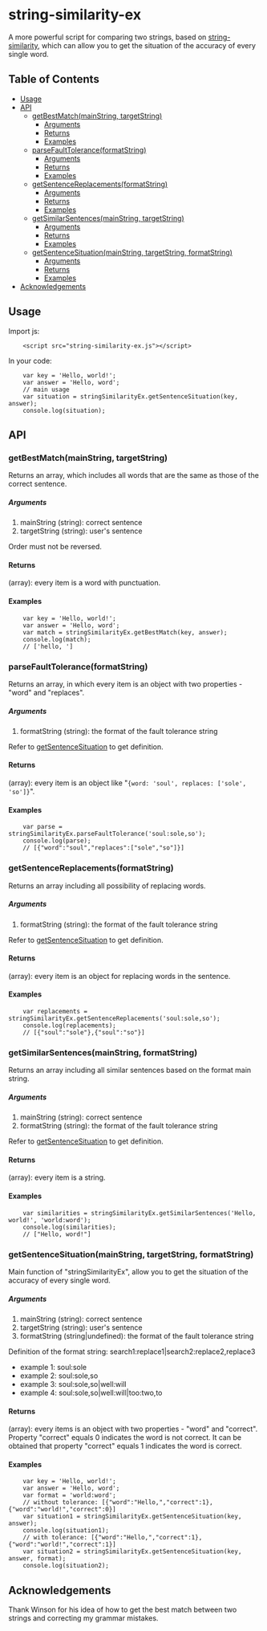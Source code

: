 string-similarity-ex
=================

A more powerful script for comparing two strings, based on [string-similarity](https://github.com/aceakash/string-similarity), which can allow you to get the situation of the accuracy of every single word.

## Table of Contents

* [Usage](#usage)
* [API](#api)
    * [getBestMatch(mainString, targetString)](#getbestmatchmainstring-targetstring)
        * [Arguments](#aruguments)
        * [Returns](#returns)
        * [Examples](#examples)
    * [parseFaultTolerance(formatString)](#parsefaulttoleranceformatstring)
        * [Arguments](#aruguments)
        * [Returns](#returns)
        * [Examples](#examples)
    * [getSentenceReplacements(formatString)](#getsentencereplacementsformatstring)
        * [Arguments](#aruguments)
        * [Returns](#returns)
        * [Examples](#examples)
    * [getSimilarSentences(mainString, targetString)](#getsimilarsentencesmainstring-targetstring)
        * [Arguments](#aruguments)
        * [Returns](#returns)
        * [Examples](#examples)
    * [getSentenceSituation(mainString, targetString, formatString)](#getsentencesituationmainstring-targetstring-formatstring)
        * [Arguments](#aruguments)
        * [Returns](#returns)
        * [Examples](#examples)
* [Acknowledgements](#acknowledgements)    

## Usage
Import js:

```
    <script src="string-similarity-ex.js"></script>
```

In your code:

```
    var key = 'Hello, world!';
    var answer = 'Hello, word';
    // main usage
    var situation = stringSimilarityEx.getSentenceSituation(key, answer);
    console.log(situation);
```

## API

### getBestMatch(mainString, targetString)

Returns an array, which includes all words that are the same as those of the correct sentence.

##### Arguments

1. mainString (string): correct sentence
2. targetString (string): user's sentence

Order must not be reversed.

#### Returns

(array): every item is a word with punctuation.

#### Examples

```
    var key = 'Hello, world!';
    var answer = 'Hello, word';
    var match = stringSimilarityEx.getBestMatch(key, answer);
    console.log(match); 
    // ['hello, ']
```

### parseFaultTolerance(formatString)

Returns an array, in which every item is an object with two properties - "word" and "replaces". 

##### Arguments

1. formatString (string): the format of the fault tolerance string

Refer to [getSentenceSituation](#getsentencesituationmainstring-targetstring-formatstring) to get definition.

#### Returns

(array): every item is an object like "`{word: 'soul', replaces: ['sole', 'so']}`".

#### Examples

```
    var parse = stringSimilarityEx.parseFaultTolerance('soul:sole,so');
    console.log(parse);
    // [{"word":"soul","replaces":["sole","so"]}]
```

### getSentenceReplacements(formatString)

Returns an array including all possibility of replacing words. 

##### Arguments

1. formatString (string): the format of the fault tolerance string

Refer to [getSentenceSituation](#getsentencesituationmainstring-targetstring-formatstring) to get definition.

#### Returns

(array): every item is an object for replacing words in the sentence.

#### Examples

```
    var replacements = stringSimilarityEx.getSentenceReplacements('soul:sole,so');
    console.log(replacements);
    // [{"soul":"sole"},{"soul":"so"}]
```

### getSimilarSentences(mainString, formatString)

Returns an array including all similar sentences based on the format main string.

##### Arguments

1. mainString (string): correct sentence
2. formatString (string): the format of the fault tolerance string

Refer to [getSentenceSituation](#getsentencesituationmainstring-targetstring-formatstring) to get definition.

#### Returns

(array): every item is a string.

#### Examples

```
    var similarities = stringSimilarityEx.getSimilarSentences('Hello, world!', 'world:word');
    console.log(similarities);
    // ["Hello, word!"]
```

### getSentenceSituation(mainString, targetString, formatString)

Main function of "stringSimilarityEx", allow you to get the situation of the accuracy of every single word.

##### Arguments

1. mainString (string): correct sentence
2. targetString (string): user's sentence
3. formatString (string|undefined): the format of the fault tolerance string

Definition of the format string: search1:replace1|search2:replace2,replace3
- example 1: soul:sole
- example 2: soul:sole,so
- example 3: soul:sole,so|well:will
- example 4: soul:sole,so|well:will|too:two,to

#### Returns

(array): every items is an object with two properties - "word" and "correct". Property "correct" equals 0 indicates the word is not correct. It can be obtained that property "correct" equals 1 indicates the word is correct.

#### Examples

```
    var key = 'Hello, world!';
    var answer = 'Hello, word';
    var format = 'world:word';
    // without tolerance: [{"word":"Hello,","correct":1},{"word":"world!","correct":0}]
    var situation1 = stringSimilarityEx.getSentenceSituation(key, answer);
    console.log(situation1);
    // with tolerance: [{"word":"Hello,","correct":1},{"word":"world!","correct":1}]
    var situation2 = stringSimilarityEx.getSentenceSituation(key, answer, format);
    console.log(situation2);
```

## Acknowledgements

Thank Winson for his idea of how to get the best match between two strings and correcting my grammar mistakes. 